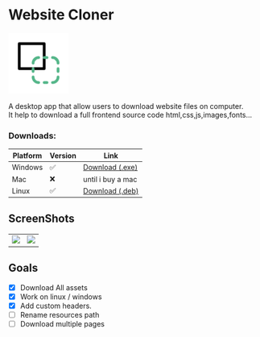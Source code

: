 # Website Cloner 
<img src='assets/images/logo.png' height='120'/>

A desktop app that allow users to download website files on computer.</br>
It help to download a full frontend source code html,css,js,images,fonts...


### Downloads:
| Platform | Version | Link                                                                                                                         |
| -------- | ------- | ---------------------------------------------------------------------------------------------------------------------------- |
| Windows  | ✅   | [Download (.exe)]()  |
| Mac      |  ❌   | until i buy a mac  |
| Linux    | ✅   | [Download (.deb)]()  |


## ScreenShots
|       |       |
| :---: | :---: |
|<img src="https://user-images.githubusercontent.com/22800380/222966319-836f6a47-b0c1-4e51-8ce8-bc92e9652bfd.png" height='500'/>|<img src="https://user-images.githubusercontent.com/22800380/222966420-a33abc79-d686-4916-9c68-5be855c3d64d.png" height='500'/>|

## Goals

- [x] Download All assets
- [x] Work on linux / windows
- [x] Add custom headers.
- [ ] Rename resources path
- [ ] Download multiple pages
